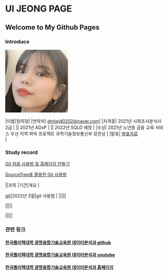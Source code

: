 # UI JEONG PAGE
## Welcome to My Github Pages

### Introduce
<img src="image1.jpg" /> <br>

|이름|정의정|
|연락처| dmlwjd0202@naver.com|
|자격증| 2021년 사회조사분석사2급 |
|| 2021년 ADsP |
|| 2022년 SQLD 예정 |
|수상| 2021년 노년층 금융 교육 서비스 우선 지역 파악 프로젝트 과학기술정보통신부 장관상  |
|발표| [발표자료](/자기소개.pdf) <br>|


### Study record
[Git 처음 사용법 및 홈페이지 만들기](https://www.youtube.com/watch?v=hYXh1l07WNM&t=35s)

[SourceTree를 활용한 Git 사용법](https://www.youtube.com/watch?v=GDXfrJwYfDc&t=147s)



||과목 |기간|개요 |

[git](https://uijeongg.github.io/subject)|2022년 3월|git 사용법 |
|||||

|||||

|||||



### 관련 링크 
#### [한국폴리텍대학 광명융합기술교육원 데이터분석과 github](https://koposoftware.github.io)
#### [한국폴리텍대학 광명융합기술교육원 데이터분석과 youtube](https://www.youtube.com/channel/UCwTOdBeKnZo83qTpqc8-rTQ)
#### [한국폴리텍대학 광명융합기술교육원 데이터분석과 홈페이지](https://www.kopo.ac.kr/gm)
